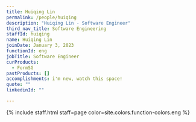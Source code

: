 ```yaml
---
title: Huiqing Lin
permalink: /people/huiqing
description: "Huiqing Lin - Software Engineer"
third_nav_title: Software Engineering
staffId: huiqing
name: Huiqing Lin
joinDate: January 3, 2023
functionId: eng
jobTitle: Software Engineer
curProducts:
  - FormSG
pastProducts: []
accomplishments: i'm new, watch this space!
quote: ""
linkedinId: ""

---
```


{% include staff.html staff=page color=site.colors.function-colors.eng %}
